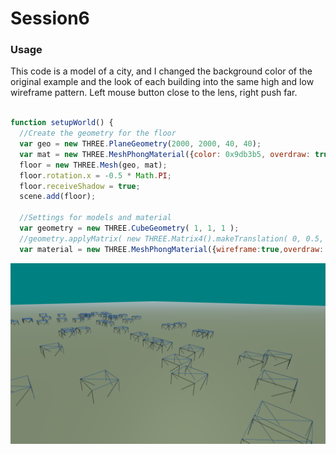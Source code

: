 Session6
========
### Usage ###

This code is a model of a city, and I changed the background color of the original example and the look of each building into the same high and low wireframe pattern. Left mouse button close to the lens, right push far.

```javascript

function setupWorld() {
  //Create the geometry for the floor
  var geo = new THREE.PlaneGeometry(2000, 2000, 40, 40);
  var mat = new THREE.MeshPhongMaterial({color: 0x9db3b5, overdraw: true});
  floor = new THREE.Mesh(geo, mat);
  floor.rotation.x = -0.5 * Math.PI;
  floor.receiveShadow = true;
  scene.add(floor);

  //Settings for models and material
  var geometry = new THREE.CubeGeometry( 1, 1, 1 );
  //geometry.applyMatrix( new THREE.Matrix4().makeTranslation( 0, 0.5, 0 ) );
  var material = new THREE.MeshPhongMaterial({wireframe:true,overdraw: true, color:Math.random() * 0xcccccc});


```
![image](https://github.com/845558128/DAT505_GitHub/blob/master/images/6.png)
